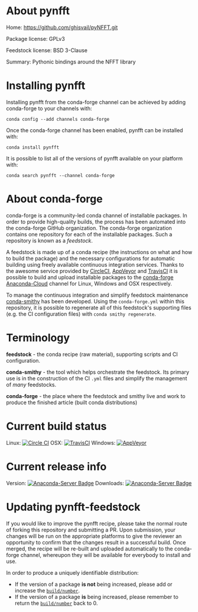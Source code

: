 About pynfft
============

Home: https://github.com/ghisvail/pyNFFT.git

Package license: GPLv3

Feedstock license: BSD 3-Clause

Summary: Pythonic bindings around the NFFT library



Installing pynfft
=================

Installing pynfft from the conda-forge channel can be achieved by adding conda-forge to your channels with:

```
conda config --add channels conda-forge
```

Once the conda-forge channel has been enabled, pynfft can be installed with:

```
conda install pynfft
```

It is possible to list all of the versions of pynfft available on your platform with:

```
conda search pynfft --channel conda-forge
```


About conda-forge
=================

conda-forge is a community-led conda channel of installable packages.
In order to provide high-quality builds, the process has been automated into the
conda-forge GitHub organization. The conda-forge organization contains one repository 
for each of the installable packages. Such a repository is known as a *feedstock*.

A feedstock is made up of a conda recipe (the instructions on what and how to build
the package) and the necessary configurations for automatic building using freely
available continuous integration services. Thanks to the awesome service provided by
[CircleCI](https://circleci.com/), [AppVeyor](http://www.appveyor.com/)
and [TravisCI](https://travis-ci.org/) it is possible to build and upload installable
packages to the [conda-forge](https://anaconda.org/conda-forge)
[Anaconda-Cloud](http://docs.anaconda.org/) channel for Linux, Windows and OSX respectively.

To manage the continuous integration and simplify feedstock maintenance
[conda-smithy](http://github.com/conda-forge/conda-smithy) has been developed.
Using the ``conda-forge.yml`` within this repository, it is possible to regenerate all of
this feedstock's supporting files (e.g. the CI configuration files) with ``conda smithy regenerate``.


Terminology
===========

**feedstock** - the conda recipe (raw material), supporting scripts and CI configuration.

**conda-smithy** - the tool which helps orchestrate the feedstock.
                   Its primary use is in the construction of the CI ``.yml`` files
                   and simplify the management of *many* feedstocks.

**conda-forge** - the place where the feedstock and smithy live and work to
                  produce the finished article (built conda distributions)

Current build status
====================

Linux: [![Circle CI](https://circleci.com/gh/conda-forge/pynfft-feedstock.svg?style=svg)](https://circleci.com/gh/conda-forge/pynfft-feedstock)
OSX: [![TravisCI](https://travis-ci.org/conda-forge/pynfft-feedstock.svg?branch=master)](https://travis-ci.org/conda-forge/pynfft-feedstock) 
Windows: [![AppVeyor](https://ci.appveyor.com/api/projects/status/github/conda-forge/pynfft-feedstock?svg=True)](https://ci.appveyor.com/project/conda-forge/pynfft-feedstock/branch/master)

Current release info
====================
Version: [![Anaconda-Server Badge](https://anaconda.org/conda-forge/pynfft/badges/version.svg)](https://anaconda.org/conda-forge/pynfft)
Downloads: [![Anaconda-Server Badge](https://anaconda.org/conda-forge/pynfft/badges/downloads.svg)](https://anaconda.org/conda-forge/pynfft)


Updating pynfft-feedstock
=========================

If you would like to improve the pynfft recipe, please take the normal
route of forking this repository and submitting a PR. Upon submission, your changes will
be run on the appropriate platforms to give the reviewer an opportunity to confirm that the
changes result in a successful build. Once merged, the recipe will be re-built and uploaded
automatically to the conda-forge channel, whereupon they will be available for everybody to
install and use.

In order to produce a uniquely identifiable distribution:
 * If the version of a package **is not** being increased, please add or increase
   the [``build/number``](http://conda.pydata.org/docs/building/meta-yaml.html#build-number-and-string). 
 * If the version of a package **is** being increased, please remember to return
   the [``build/number``](http://conda.pydata.org/docs/building/meta-yaml.html#build-number-and-string)
   back to 0.
